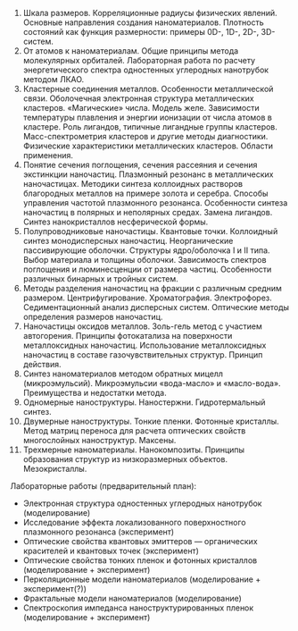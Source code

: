 1. Шкала размеров. Корреляционные радиусы физических явлений. Основные направления создания наноматериалов. Плотность состояний как функция размерности: примеры 0D-, 1D-, 2D-, 3D-систем.
2. От атомов к наноматериалам. Общие принципы метода молекулярных орбиталей. Лабораторная работа по расчету энергетического спектра одностенных углеродных нанотрубок методом ЛКАО.
3. Кластерные соединения металлов. Особенности металлической связи. Оболочечная электронная структура металлических кластеров. «Магические» числа. Модель желе. Зависимости температуры плавления и энергии ионизации от числа атомов в кластере. Роль лигандов, типичные лигандные группы кластеров. Масс-спектрометрия кластеров и другие методы диагностики. Физические характеристики металлических кластеров. Области применения. 
4. Понятие сечения поглощения, сечения рассеяния и сечения экстинкции наночастиц. Плазмонный резонанс в металлических наночастицах. Методики синтеза коллоидных растворов благородных металлов на примере золота и серебра. Способы управления частотой плазмонного резонанса. Особенности синтеза наночастиц в полярных и неполярных средах. Замена лигандов. Синтез нанокристаллов несферической формы.
5. Полупроводниковые наночастицы. Квантовые точки. Коллоидный синтез монодисперсных наночастиц. Неорганические пассивирующие оболочки.  Структуры ядро/оболочка I и II типа. Выбор материала и толщины оболочки. Зависимость спектров поглощения и люминесценции от размера частиц. Особенности различных бинарных и тройных систем.
6. Методы разделения наночастиц на фракции с различным средним размером. Центрифугирование. Хроматография. Электрофорез. Седиментационный анализ дисперсных систем. Оптические методы определения размеров наночастиц.
7. Наночастицы оксидов металлов. Золь-гель метод с участием автогорения. Принципы фотокатализа на поверхности металлоксидных наночастиц. Использование металлоксидных наночастиц в составе газочувствительных структур. Принцип действия. 
8. Синтез наноматериалов методом обратных мицелл (микроэмульсий). Микроэмульсии «вода-масло» и «масло-вода». Преимущества и недостатки метода.
9. Одномерные наноструктуры. Наностержни. Гидротермальный синтез. 
10. Двумерные наноструктуры. Тонкие пленки. Фотонные кристаллы. Метод матриц переноса для расчета оптических свойств многослойных наноструктур. Максены.
11. Трехмерные наноматериалы. Нанокомпозиты. Принципы образования структур из низкоразмерных объектов. Мезокристаллы.

Лабораторные работы (предварительный план):
- Электронная структура одностенных углеродных нанотрубок (моделирование)
- Исследование эффекта локализованного поверхностного плазмонного резонанса (эксперимент)
- Оптические свойства квантовых эмиттеров — органических красителей и квантовых точек (эксперимент)
- Оптические свойства тонких пленок и фотонных кристаллов (моделирование + эксперимент)
- Перколяционные модели наноматериалов (моделирование + эксперимент(?))
- Фрактальные модели наноматериалов (моделирование)
- Спектроскопия импеданса наноструктурированных пленок (моделирование + эксперимент)